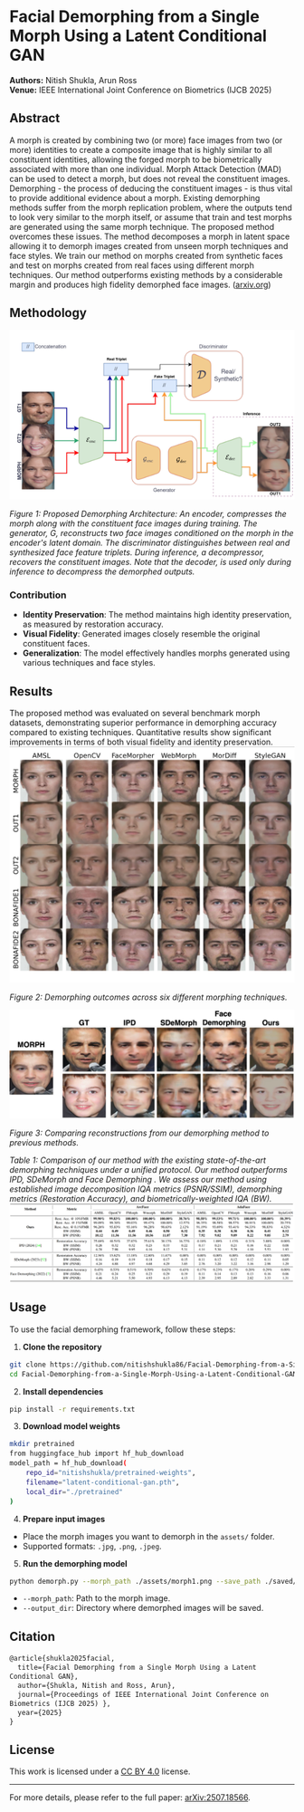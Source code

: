 # Facial Demorphing from a Single Morph Using a Latent Conditional GAN

**Authors:** Nitish Shukla, Arun Ross  
**Venue:** IEEE International Joint Conference on Biometrics (IJCB 2025) 


## Abstract

A morph is created by combining two (or more) face images from two (or more) identities to create a composite image that is highly similar to all constituent identities, allowing the forged morph to be biometrically associated with more than one individual. Morph Attack Detection (MAD) can be used to detect a morph, but does not reveal the constituent images. Demorphing - the process of deducing the constituent images - is thus vital to provide additional evidence about a morph. Existing demorphing methods suffer from the morph replication problem, where the outputs tend to look very similar to the morph itself, or assume that train and test morphs are generated using the same morph technique. The proposed method overcomes these issues. The method decomposes a morph in latent space allowing it to demorph images created from unseen morph techniques and face styles. We train our method on morphs created from synthetic faces and test on morphs created from real faces using different morph techniques. Our method outperforms existing methods by a considerable margin and produces high fidelity demorphed face images. ([arxiv.org](https://arxiv.org/html/2507.18566v1?utm_source=chatgpt.com))

## Methodology
![Methodology](assets/ijcb2025.PNG)

*Figure 1: Proposed Demorphing Architecture: An encoder, compresses the morph along with the constituent face images during training. The generator, G, reconstructs two face images conditioned on the morph in the encoder's latent domain. The discriminator distinguishes between real and synthesized face feature triplets. During inference, a decompressor, recovers the constituent images. Note that the decoder, is used only during inference to decompress the demorphed outputs.*

### Contribution
- **Identity Preservation**: The method maintains high identity preservation, as measured by restoration accuracy.
- **Visual Fidelity**: Generated images closely resemble the original constituent faces.
- **Generalization**: The model effectively handles morphs generated using various techniques and face styles.


## Results

The proposed method was evaluated on several benchmark morph datasets, demonstrating superior performance in demorphing accuracy compared to existing techniques. Quantitative results show significant improvements in terms of both visual fidelity and identity preservation.
![results](assets/ijcb2025-r1.PNG)

*Figure 2: Demorphing outcomes across six different morphing techniques.*



![results](assets/ijcb2025-r2.PNG)

*Figure 3: Comparing reconstructions from our demorphing method to previous methods.*

*Table 1: Comparison of our method with the existing state-of-the-art demorphing techniques under a unified protocol. Our method outperforms IPD, SDeMorph and Face Demorphing . We assess our method using established image decomposition IQA metrics (PSNR/SSIM), demorphing metrics (Restoration Accuracy), and biometrically-weighted IQA (BW).*
![results](assets/ijcb2025-res.PNG)



## Usage

To use the facial demorphing framework, follow these steps:

1. **Clone the repository**
```bash
git clone https://github.com/nitishshukla86/Facial-Demorphing-from-a-Single-Morph-Using-a-Latent-Conditional-GAN.git
cd Facial-Demorphing-from-a-Single-Morph-Using-a-Latent-Conditional-GAN
```

2. **Install dependencies**
```bash
pip install -r requirements.txt
```
3. **Download model weights**
```bash
mkdir pretrained
from huggingface_hub import hf_hub_download
model_path = hf_hub_download(
    repo_id="nitishshukla/pretrained-weights",
    filename="latent-conditional-gan.pth",
    local_dir="./pretrained"
)
```
4. **Prepare input images**
- Place the morph images you want to demorph in the `assets/` folder.
- Supported formats: `.jpg`, `.png`, `.jpeg`.

5. **Run the demorphing model**
```bash
python demorph.py --morph_path ./assets/morph1.png --save_path ./saved/
```
- `--morph_path`: Path to the morph image.
- `--output_dir`: Directory where demorphed images will be saved.


## Citation

```
@article{shukla2025facial,
  title={Facial Demorphing from a Single Morph Using a Latent Conditional GAN},
  author={Shukla, Nitish and Ross, Arun},
  journal={Proceedings of IEEE International Joint Conference on Biometrics (IJCB 2025) },
  year={2025}
}
```

## License

This work is licensed under a [CC BY 4.0](https://creativecommons.org/licenses/by/4.0/) license.

---

For more details, please refer to the full paper: [arXiv:2507.18566](https://arxiv.org/pdf/2507.18566).

